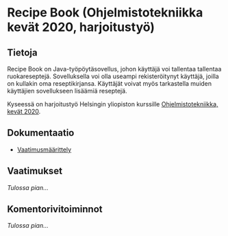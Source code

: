 # Recipe Book (Ohjelmistotekniikka kevät 2020, harjoitustyö)

## Tietoja

Recipe Book on Java-työpöytäsovellus, johon käyttäjä voi tallentaa tallentaa ruokareseptejä. Sovelluksella voi olla useampi rekisteröitynyt käyttäjä, joilla on kullakin oma reseptikirjansa. Käyttäjät voivat myös tarkastella muiden käyttäjien sovellukseen lisäämiä reseptejä.

Kyseessä on harjoitustyö Helsingin yliopiston kurssille [Ohjelmistotekniikka, kevät 2020](https://github.com/mluukkai/ohjelmistotekniikka-kevat-2020/).

## Dokumentaatio

- [Vaatimusmäärittely](https://github.com/joonaspartanen/ot-harjoitustyo/blob/master/RecipeBook/dokumentointi/vaatimusmaarittely.md)

## Vaatimukset

_Tulossa pian..._

## Komentorivitoiminnot

_Tulossa pian..._
